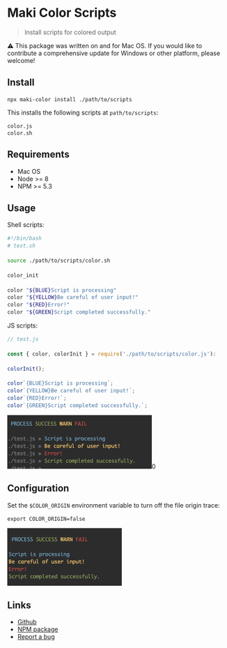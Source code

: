 # Maki Color Scripts

> Install scripts for colored output

⚠️ This package was written on and for Mac OS. If you would like to contribute a comprehensive update for Windows or other platform, please welcome!

## Install

```
npx maki-color install ./path/to/scripts
```

This installs the following scripts at `path/to/scripts`:

```
color.js
color.sh
```

## Requirements

- Mac OS
- Node >= 8
- NPM >= 5.3

## Usage

Shell scripts:

```sh
#!/bin/bash
# test.sh

source ./path/to/scripts/color.sh

color_init

color "${BLUE}Script is processing"
color "${YELLOW}Be careful of user input!"
color "${RED}Error!"
color "${GREEN}Script completed successfully."
```

JS scripts:

```js
// test.js

const { color, colorInit } = require('./path/to/scripts/color.js'):

colorInit();

color`{BLUE}Script is processing`;
color`{YELLOW}Be careful of user input!`;
color`{RED}Error!`;
color`{GREEN}Script completed successfully.`;
```

![Screenshot](./img/screenshot.png)0

## Configuration

Set the `$COLOR_ORIGIN` environment variable to turn off the file origin trace:

```
export COLOR_ORIGIN=false
```

![Screenshot with no origin trace](./img/screenshot_no-origin.png)

## Links

- [Github](https://github.com/underblob/maki-color)
- [NPM package](https://www.npmjs.com/package/maki-color)
- [Report a bug](https://github.com/underblob/maki-color/issues)
